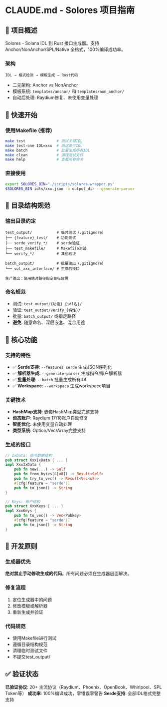 # CLAUDE.md - Solores 项目指南

## 🎯 项目概述

Solores - Solana IDL 到 Rust 接口生成器。支持 Anchor/NonAnchor/SPL/Native 全格式，100%编译成功率。

### 架构
```
IDL → 格式检测 → 模板生成 → Rust代码
```
- 二元架构: Anchor vs NonAnchor
- 模板系统: `templates/anchor/` 和 `templates/non_anchor/`
- 自动后处理: Raydium修复、未使用变量处理

## 🚀 快速开始

### 使用Makefile (推荐)
```bash
make test              # 测试关键IDL
make test-one IDL=xxx  # 测试单个IDL
make batch             # 批量生成所有IDL
make clean             # 清理测试文件
make help              # 查看所有命令
```

### 直接使用
```bash
export SOLORES_BIN="./scripts/solores-wrapper.py"
$SOLORES_BIN idls/xxx.json -o output_dir --generate-parser
```

## 📁 目录结构规范

### 输出目录约定
```
test_output/           # 临时测试（.gitignore）
├── {feature}_test/    # 功能测试
├── serde_verify_*/    # serde验证
├── test_makefile/     # Makefile测试
└── verify_*/          # 其他验证

batch_output/          # 批量输出（.gitignore）
└── sol_xxx_interface/ # 生成的接口

生产输出：使用绝对路径指定目标位置
```

### 命名规范
- 测试: `test_output/{功能}_{idl名}/`
- 验证: `test_output/verify_{特性}/`
- 批量: `batch_output/` 或指定路径
- **避免**: 随意命名、深层嵌套、混合用途

## 🎯 核心功能

### 支持的特性
- ✅ **Serde支持**: `--features serde` 生成JSON序列化
- ✅ **解析器生成**: `--generate-parser` 生成指令/账户解析器
- ✅ **批量处理**: `--batch` 批量生成所有IDL
- ✅ **Workspace**: `--workspace` 生成workspace项目

### 关键技术
- **HashMap支持**: 嵌套HashMap类型完整支持
- **动态账户**: Raydium 17/18账户自动修复
- **智能优化**: 未使用变量自动处理
- **类型系统**: Option/Vec/Array完整支持

### 生成的接口
```rust
// IxData: 指令数据结构
pub struct XxxIxData { ... }
impl XxxIxData {
    pub fn new(...) -> Self
    pub fn from_bytes(&[u8]) -> Result<Self>
    pub fn try_to_vec() -> Result<Vec<u8>>
    #[cfg(feature = "serde")]
    pub fn to_json() -> String
}

// Keys: 账户结构
pub struct XxxKeys { ... }
impl XxxKeys {
    pub fn to_vec() -> Vec<Pubkey>
    #[cfg(feature = "serde")]
    pub fn to_json() -> String
}
```

## 🚫 开发原则

### 生成器优先
**绝对禁止手动修改生成的代码**。所有问题必须在生成器层面解决。

### 修复流程
1. 定位生成器中的问题
2. 修改模板或解析器
3. 重新生成并验证

### 代码规范
- 使用Makefile进行测试
- 遵循目录结构规范
- 清理临时测试文件
- 不提交test_output/

## ✅ 验证状态

**已验证协议**: 20+ 主流协议（Raydium、Phoenix、OpenBook、Whirlpool、SPL Token等）
**成功率**: 100%编译成功，零错误零警告
**Serde支持**: 全部IDL格式完整支持